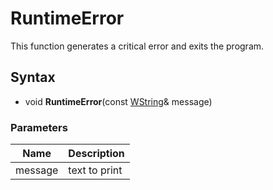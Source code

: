 # RuntimeError #
This function generates a critical error and exits the program.

## Syntax ##
- void **RuntimeError**(const [WString](WString.md)& message)

### Parameters ###
| Name | Description |
| --- | --- |
| message | text to print |

